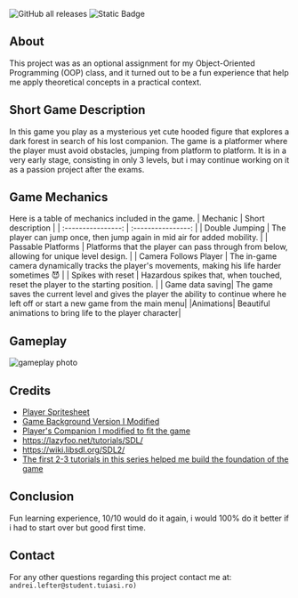 
![GitHub all releases](https://img.shields.io/github/downloads/Andrei-inatorul/OOP_GAME/total?style=flat-square&logo=GitHub&labelColor=%23000000) ![Static Badge](https://img.shields.io/badge/C++%20SDL2-blue?style=for-the-badge&logo=cplusplus)

## About
This project was as an optional assignment for my Object-Oriented Programming (OOP) class, and it turned out to be a fun experience that help me apply theoretical concepts in a practical context.
## Short Game Description
In this game you play as a mysterious yet cute hooded figure that explores a dark forest in search of his  lost companion.
The game is a platformer where the player must avoid obstacles, jumping from platform to platform. It is in a very early stage, consisting in only 3 levels, but i may continue working on it as a passion project after the exams.
## Game Mechanics
Here is a table of mechanics included in the game.
| Mechanic | Short description |
| :----------------: | :----------------: |
|   Double Jumping     |   The player can jump once, then jump again in mid air for added mobility.   |
|   Passable Platforms     |   Platforms that the player can pass through from below, allowing for unique level design.     |
| Camera Follows Player | The in-game camera dynamically tracks the player's movements, making his life harder sometimes 😈 |
| Spikes with reset | Hazardous spikes that, when touched, reset the player to the starting position. |
| Game data saving| The game saves the current level and gives the player the ability to continue where he left off or start a new game from the main menu|
|Animations| Beautiful animations to bring life to the player character|

## Gameplay
![gameplay photo](https://imgur.com/4refJ1d.png)
## Credits

 - [Player Spritesheet](https://penzilla.itch.io/hooded-protagonist)
 - [Game Background Version I Modified](https://saurabhkgp.itch.io/pixel-art-forest-background-simple-seamless-parallax-ready-for-2d-platformer-s)
 - [Player's Companion I modified to fit the game](https://vassago-labs.itch.io/just-a-few-cats?download)
 - https://lazyfoo.net/tutorials/SDL/
 - https://wiki.libsdl.org/SDL2/
 - [The first 2-3 tutorials in this series helped me build the foundation of the game](https://www.youtube.com/watch?v=QQzAHcojEKg&list=PLhfAbcv9cehhkG7ZQK0nfIGJC_C-wSLrx)
 ## Conclusion
 Fun learning experience, 10/10 would do it again, i would 100% do it better if i had to start over but good first time.
 ## Contact
 For any other questions regarding this project contact me at:
 ``andrei.lefter@student.tuiasi.ro)``
